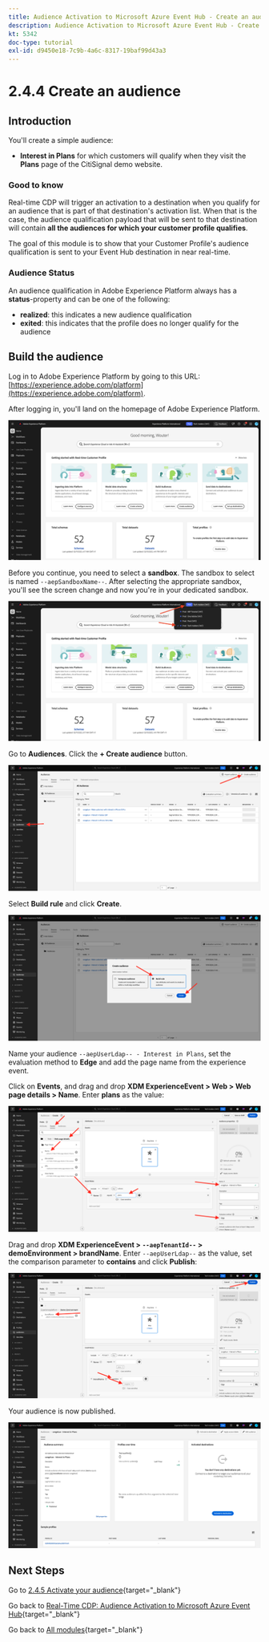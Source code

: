 ```yaml
---
title: Audience Activation to Microsoft Azure Event Hub - Create an audience
description: Audience Activation to Microsoft Azure Event Hub - Create an audience
kt: 5342
doc-type: tutorial
exl-id: d9450e18-7c9b-4a6c-8317-19baf99d43a3
---
```

# 2.4.4 Create an audience

## Introduction

You'll create a simple audience:

- **Interest in Plans** for which customers will qualify when they visit the **Plans** page of the CitiSignal demo website. 

### Good to know

Real-time CDP will trigger an activation to a destination when you qualify for an audience that is part of that destination's activation list. When that is the case, the audience qualification payload that will be sent to that destination will contain **all the audiences for which your customer profile qualifies**. 

The goal of this module is to show that your Customer Profile's audience qualification is sent to your Event Hub destination in near real-time. 

### Audience Status

An audience qualification in Adobe Experience Platform always has a **status**-property and can be one of the following:

- **realized**: this indicates a new audience qualification
- **exited**: this indicates that the profile does no longer qualify for the audience

## Build the audience

Log in to Adobe Experience Platform by going to this URL: [https://experience.adobe.com/platform](https://experience.adobe.com/platform).

After logging in, you'll land on the homepage of Adobe Experience Platform.

![Data Ingestion](./../../../../modules/delivery-activation/datacollection/dc1.2/images/home.png)

Before you continue, you need to select a **sandbox**. The sandbox to select is named ``--aepSandboxName--``. After selecting the appropriate sandbox, you'll see the screen change and now you're in your dedicated sandbox.

![Data Ingestion](./../../../../modules/delivery-activation/datacollection/dc1.2/images/sb1.png)

Go to **Audiences**. Click the **+ Create audience** button.

![Data Ingestion](./images/seg.png)

Select **Build rule** and click **Create**.

![Data Ingestion](./images/seg1.png)

Name your audience `--aepUserLdap-- - Interest in Plans`, set the evaluation method to **Edge** and add the page name from the experience event.

Click on **Events**, and drag and drop **XDM ExperienceEvent > Web > Web page details > Name**. Enter **plans** as the value:

![4-05-create-ee-2.png](./images/405createee2.png)

Drag and drop **XDM ExperienceEvent > `--aepTenantId--` > demoEnvironment > brandName**. Enter `--aepUserLdap--` as the value, set the comparison parameter to **contains** and click **Publish**:

![4-05-create-ee-2-brand.png](./images/405createee2brand.png)

Your audience is now published.

![4-05-create-ee-2-brand.png](./images/405createee2brand1.png)

## Next Steps

Go to [2.4.5 Activate your audience](./ex5.md){target="_blank"}

Go back to [Real-Time CDP: Audience Activation to Microsoft Azure Event Hub](./segment-activation-microsoft-azure-eventhub.md){target="_blank"}

Go back to [All modules](./../../../../overview.md){target="_blank"}
